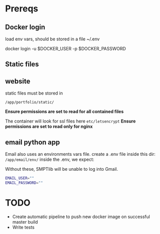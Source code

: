 
# Prereqs 

## Docker login 

load env vars, should be stored in a file ~/.env 

docker login -u $DOCKER_USER -p $DOCKER_PASSWORD

## Static files

## website 

static files must be stored in 

`/app/portfolio/static/`

**Ensure permissions are set to read for all contained files**

The container will look for ssl files here
`etc/letsencrypt`
**Ensure permissions are set to read only for nginx**

## email python app 

Email also uses an environments vars file. 
create a .env file inside this dir:
`/app/email/env/`
inside the .env, we expect:

Without these, SMPTlib will be unable to log into Gmail. 
```sh
EMAIL_USER=""
EMAIL_PASSWORD=""
```

# TODO 

- Create automatic pipeline to push new docker image on successful master build 
- Write tests